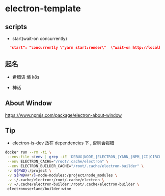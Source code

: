 # electron-template

## scripts

- start(wait-on concurrently)

```json
  "start": "concurrently \"yarn start:render\"  \"wait-on http://localhost:3000 && yarn start:main\"",
```

## 起名

- 希腊语 熵 k8s

- 神话

## About Window

<https://www.npmjs.com/package/electron-about-window>

## Tip

- electron-is-dev 放在 dependencies 下 , 否则会报错

```sh
docker run --rm -ti \
 --env-file <(env | grep -iE 'DEBUG|NODE_|ELECTRON_|YARN_|NPM_|CI|CIRCLE|TRAVIS_TAG|TRAVIS|TRAVIS_REPO_|TRAVIS_BUILD_|TRAVIS_BRANCH|TRAVIS_PULL_REQUEST_|APPVEYOR_|CSC_|GH_|GITHUB_|BT_|AWS_|STRIP|BUILD_') \
 --env ELECTRON_CACHE="/root/.cache/electron" \
 --env ELECTRON_BUILDER_CACHE="/root/.cache/electron-builder" \
 -v ${PWD}:/project \
 -v ${PWD##*/}-node-modules:/project/node_modules \
 -v ~/.cache/electron:/root/.cache/electron \
 -v ~/.cache/electron-builder:/root/.cache/electron-builder \
 electronuserland/builder:wine
```
